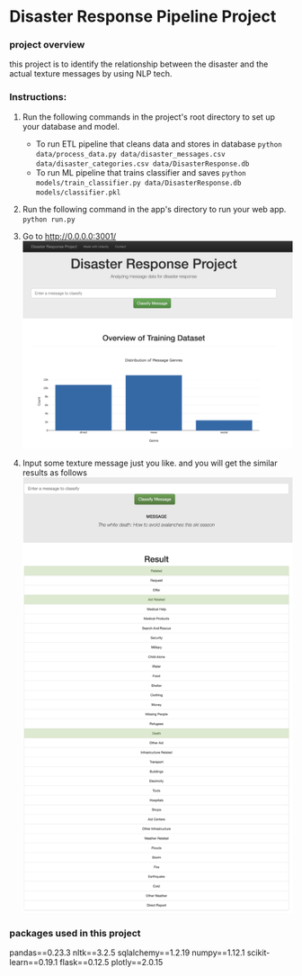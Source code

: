 # Disaster Response Pipeline Project

### project overview
  this project is to identify the relationship between the disaster and the actual texture messages by using NLP tech.  

### Instructions:
1. Run the following commands in the project's root directory to set up your database and model.

    - To run ETL pipeline that cleans data and stores in database
        `python data/process_data.py data/disaster_messages.csv data/disaster_categories.csv data/DisasterResponse.db`
    - To run ML pipeline that trains classifier and saves
        `python models/train_classifier.py data/DisasterResponse.db models/classifier.pkl`

2. Run the following command in the app's directory to run your web app.
    `python run.py`

3. Go to http://0.0.0.0:3001/
 ![alt text](/readme_images/main_web_screen.png "mess-labels")

4. Input some texture message just you like. and you will get the similar results as follows
 ![alt text](/readme_images/example_usage.png "mess-labels")


### packages used in this project
 pandas==0.23.3
 nltk==3.2.5
 sqlalchemy==1.2.19
 numpy==1.12.1
 scikit-learn==0.19.1
 flask==0.12.5
 plotly==2.0.15
